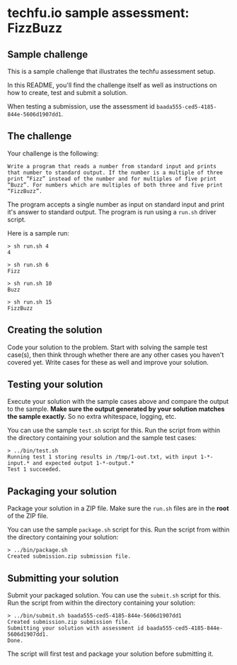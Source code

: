 # techfu.io sample assessment: FizzBuzz

## Sample challenge

This is a sample challenge that illustrates the techfu assessment setup.

In this README, you'll find the challenge itself as well as instructions on how to create, test and submit a solution.

When testing a submission, use the assessment id `baada555-ced5-4185-844e-5606d1907dd1`.

## The challenge

Your challenge is the following:

```
Write a program that reads a number from standard input and prints that number to standard output. If the number is a multiple of three print “Fizz” instead of the number and for multiples of five print “Buzz”. For numbers which are multiples of both three and five print “FizzBuzz”.
```

The program accepts a single number as input on standard input and print it's answer to standard output. The program is run using a `run.sh` driver script.

Here is a sample run:

```
> sh run.sh 4
4

> sh run.sh 6
Fizz

> sh run.sh 10
Buzz

> sh run.sh 15
FizzBuzz
```

## Creating the solution

Code your solution to the problem. Start with solving the sample test case(s), then think through whether there are any
other cases you haven't covered yet. Write cases for these as well and improve your solution.

## Testing your solution

Execute your solution with the sample cases above and compare the output to the sample. **Make sure the output generated
by your solution matches the sample exactly.** So no extra whitespace, logging, etc.

You can use the sample `test.sh` script for this. Run the script from within the directory containing your solution and the sample test cases:

```
> ../bin/test.sh
Running test 1 storing results in /tmp/1-out.txt, with input 1-*-input.* and expected output 1-*-output.*
Test 1 succeeded.
```

## Packaging your solution

Package your solution in a ZIP file. Make sure the `run.sh` files are in the **root** of the ZIP file.

You can use the sample `package.sh` script for this. Run the script from within the directory containing your solution:

```
> ../bin/package.sh
Created submission.zip submission file.
```

## Submitting your solution

Submit your packaged solution. You can use the `submit.sh` script for this. Run the script from within the directory containing your solution:

```
> ../bin/submit.sh baada555-ced5-4185-844e-5606d1907dd1
Created submission.zip submission file.
Submitting your solution with assessment id baada555-ced5-4185-844e-5606d1907dd1.
Done.
```

The script will first test and package your solution before submitting it.
